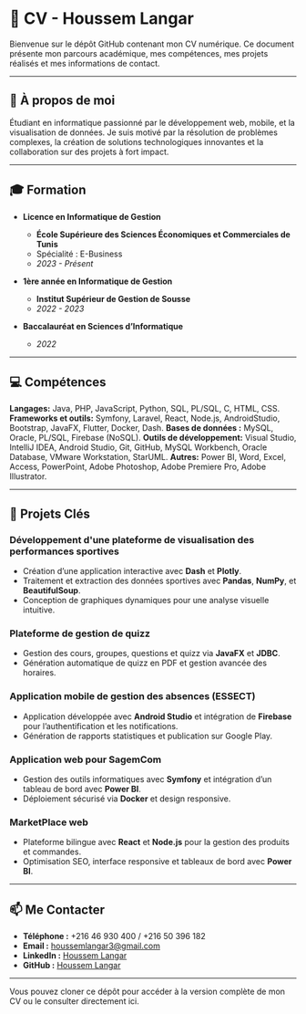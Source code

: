 # 💼 CV - Houssem Langar  

Bienvenue sur le dépôt GitHub contenant mon CV numérique. Ce document présente mon parcours académique, mes compétences, mes projets réalisés et mes informations de contact.  

---

## 📌 À propos de moi  
Étudiant en informatique passionné par le développement web, mobile, et la visualisation de données. Je suis motivé par la résolution de problèmes complexes, la création de solutions technologiques innovantes et la collaboration sur des projets à fort impact.  

---

## 🎓 Formation  
- **Licence en Informatique de Gestion**  
  - **École Supérieure des Sciences Économiques et Commerciales de Tunis**  
  - Spécialité : E-Business  
  - *2023 - Présent*  

- **1ère année en Informatique de Gestion**  
  - **Institut Supérieur de Gestion de Sousse**  
  - *2022 - 2023*  

- **Baccalauréat en Sciences d’Informatique**  
  - *2022*  

---

## 💻 Compétences  

**Langages:** Java, PHP, JavaScript, Python, SQL, PL/SQL, C, HTML, CSS.
**Frameworks et outils:** Symfony, Laravel, React, Node.js, AndroidStudio, Bootstrap, JavaFX, Flutter, Docker, Dash.
**Bases de données :** MySQL, Oracle, PL/SQL, Firebase (NoSQL).
**Outils de développement:** Visual Studio, IntelliJ IDEA, Android Studio, Git, GitHub, MySQL Workbench, Oracle Database, VMware Workstation, StarUML.
**Autres:** Power BI, Word, Excel, Access, PowerPoint, Adobe Photoshop, Adobe Premiere Pro, Adobe Illustrator.

---

## 🌟 Projets Clés  

### **Développement d'une plateforme de visualisation des performances sportives**  
- Création d’une application interactive avec **Dash** et **Plotly**.  
- Traitement et extraction des données sportives avec **Pandas**, **NumPy**, et **BeautifulSoup**.  
- Conception de graphiques dynamiques pour une analyse visuelle intuitive.  

### **Plateforme de gestion de quizz**  
- Gestion des cours, groupes, questions et quizz via **JavaFX** et **JDBC**.  
- Génération automatique de quizz en PDF et gestion avancée des horaires.  

### **Application mobile de gestion des absences (ESSECT)**  
- Application développée avec **Android Studio** et intégration de **Firebase** pour l’authentification et les notifications.  
- Génération de rapports statistiques et publication sur Google Play.  

### **Application web pour SagemCom**  
- Gestion des outils informatiques avec **Symfony** et intégration d’un tableau de bord avec **Power BI**.  
- Déploiement sécurisé via **Docker** et design responsive.  

### **MarketPlace web**  
- Plateforme bilingue avec **React** et **Node.js** pour la gestion des produits et commandes.  
- Optimisation SEO, interface responsive et tableaux de bord avec **Power BI**.  

---

## 📫 Me Contacter  

- **Téléphone :** +216 46 930 400 / +216 50 396 182  
- **Email :** houssemlangar3@gmail.com  
- **LinkedIn :** [Houssem Langar](https://linkedin.com/in/houssem-langar)  
- **GitHub :** [Houssem Langar](https://github.com/HoussemLangar)  

---

Vous pouvez cloner ce dépôt pour accéder à la version complète de mon CV ou le consulter directement ici.  
